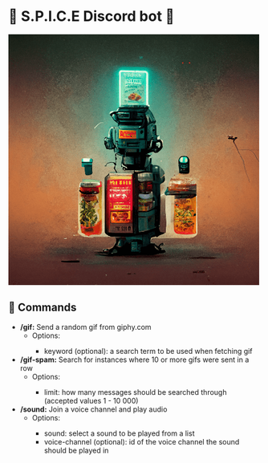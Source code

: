 # 🤖 S.P.I.C.E Discord bot 🤖

<img width="500px" src="./assets/spice-bot-avatar.png"/>

## 📢 Commands
<ul>
  <li>
    <b>/gif:</b>
    Send a random gif from giphy.com<br>
    <ul>
      <li>Options:</li>
      <ul>
        <li>keyword (optional): a search term to be used when fetching gif</li>
      </ul>
    </ul>
  </li>
  <li>
    <b>/gif-spam:</b>
    Search for instances where 10 or more gifs were sent in a row<br>
    <ul>
      <li>Options:</li>
      <ul>
        <li>limit: how many messages should be searched through (accepted values 1 - 10 000)</li>
      </ul>
    </ul>
  </li>
  <li>
    <b>/sound:</b>
    Join a voice channel and play audio<br>
    <ul>
      <li>Options:</li>
      <ul>
        <li>sound: select a sound to be played from a list</li>
        <li>voice-channel (optional): id of the voice channel the sound should be played in</li>
      </ul>
    </ul>
  </li>
<ul>
  